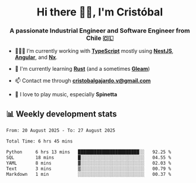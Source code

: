 <h1 align="center">Hi there ✌🏻, I'm Cristóbal</h1>
<h3 align="center">A passionate Industrial Engineer and Software Engineer from Chile 🇨🇱</h3>

- 🧑🏻‍💻 I’m currently working with **[TypeScript](https://www.typescriptlang.org)** mostly using **[NestJS](https://nestjs.com)**, **[Angular](https://angular.io)**, and **[Nx](https://nx.dev)**.

- 🌱 I'm currently learning **[Rust](https://www.rust-lang.org)** (and a sometimes **[Gleam](https://gleam.run/)**)

- 📫 Contact me through **cristobalgajardo.v@gmail.com**

- 🎸 I love to play music, especially **Spinetta**

## 📊 Weekly development stats

<!--START_SECTION:waka-->

```txt
From: 20 August 2025 - To: 27 August 2025

Total Time: 6 hrs 45 mins

Python     6 hrs 13 mins   ███████████████████████░░   92.25 %
SQL        18 mins         █░░░░░░░░░░░░░░░░░░░░░░░░   04.55 %
YAML       8 mins          ▓░░░░░░░░░░░░░░░░░░░░░░░░   02.03 %
Text       3 mins          ▒░░░░░░░░░░░░░░░░░░░░░░░░   00.79 %
Markdown   1 min           ░░░░░░░░░░░░░░░░░░░░░░░░░   00.37 %
```

<!--END_SECTION:waka-->
